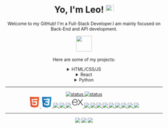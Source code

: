 <h1 align="center"> Yo, I'm Leo! <img src="https://media.giphy.com/media/hvRJCLFzcasrR4ia7z/giphy.gif" width="25px" height="25px"></h1>

<div align="center">
  <p>Welcome to my GitHub! I'm a Full-Stack Developer.I am mainly focused on Back-End and API development.</p>
  <img src='https://user-images.githubusercontent.com/5713670/87202985-820dcb80-c2b6-11ea-9f56-7ec461c497c3.gif' width='50' height='50'/>
  <p>Here are some of my projects:</p>
  
  <details>
  <summary>HTML/CSS/JS</summary>
    <p><a href="https://github.com/Kenzie-Academy-Brasil-Developers/entrega-torre-de-hanoi-sprint-5-LeonardoMLouzas">Tower of Hanoi</a></p>
    <p><a href="https://github.com/Kenzie-Academy-Brasil-Developers/entrega-labirinto-sprint-5-LeonardoMLouzas"> Labyrinth</a></p>
    <p><a href="https://github.com/Kenzie-Academy-Brasil-Developers/entrega-lig-4-sprint-5-diegohpsousa"> Lig-4</a></p>
  </details>

  <details>
  <summary>React</summary>
    <p><a href="https://github.com/Kenzie-Academy-Brasil-Developers/react-entrega-s1-hamburgueria-da-kenzie-leonardomlouzas">Burguer Kenzie</a></p>
    <p><a href="https://github.com/Kenzie-Academy-Brasil-Developers/react-atividade-s2-github-card-leonardomlouzas">Repository Search</a></p>
    <p><a href="https://github.com/vitorsoaresf/react-gestao-habitos">Anima</a></p>
    <p><a href="https://github.com/leonardomlouzas/mypet">My Pets</a></p>

  </details>

  <details>
  <summary>Python</summary>
  <p><a href="https://github.com/Kenzie-Academy-Brasil-Developers/q3-sprint2-e6-banco-de-imagens-leonardomlouzas">Image Database</a></p>
  <p><a href="https://github.com/Kenzie-Academy-Brasil-Developers/q3-sprint3-crud-nosql-leonardomlouzas">CRUD REST PyMongo</a></p>
  <p><a href="https://github.com/Kenzie-Academy-Brasil-Developers/q3-sprint4-anime-stock-leonardomlouzas">Anime Stock PostgreSQL</a></p>
  <p><a href="https://github.com/Kenzie-Academy-Brasil-Developers/q3-sprint5-matriz-eisenhower-leonardomlouzas">Eisenhower Matrix PostgreSQL</a></p>
  <p><a href="https://github.com/leonardomlouzas/Academy-API">Kenzie-Fit Flask</a></p>
  <p><a href="https://github.com/leonardomlouzas/capstone_django">Movie Seller Django</a></p>
</div>

<hr/>
  
  <div align="center">
  <a href="https://github.com/leonardomlouzas/">
  <img alt="status" height="180em" src="https://github-readme-stats.vercel.app/api?username=leonardomlouzas&show_icons=true&theme=dark&include_all_commits=true&count_private=true"/>
  <img alt="status" height="180em" src="https://github-readme-stats.vercel.app/api/top-langs/?username=leonardomlouzas&layout=compact&langs_count=7&theme=dark"/>
</div>

<div align="center">
  <img src="https://raw.githubusercontent.com/devicons/devicon/master/icons/html5/html5-original.svg" width="35"/>
  <img src="https://raw.githubusercontent.com/devicons/devicon/master/icons/css3/css3-original.svg" width="35"/>
  <img src="https://cdn.jsdelivr.net/gh/devicons/devicon/icons/react/react-original.svg" width="35px"/>
  <img src="https://cdn.jsdelivr.net/gh/devicons/devicon/icons/javascript/javascript-plain.svg" width="35px"/>
  <img src="https://cdn.jsdelivr.net/gh/devicons/devicon/icons/typescript/typescript-original.svg" width="35px"/>
  <img src="https://raw.githubusercontent.com/devicons/devicon/master/icons/express/express-original.svg" width="35px"/>
  <img src="https://cdn.jsdelivr.net/gh/devicons/devicon/icons/git/git-original.svg" width="35px"/>
  <img src="https://cdn.jsdelivr.net/gh/devicons/devicon/icons/heroku/heroku-plain.svg" width="35px"/>
  <img src="https://cdn.jsdelivr.net/gh/devicons/devicon/icons/nodejs/nodejs-original.svg" width="35px"/>
  <img src="https://cdn.jsdelivr.net/gh/devicons/devicon/icons/python/python-original.svg" width="35px"/>
  <img src="https://cdn.jsdelivr.net/gh/devicons/devicon/icons/flask/flask-original.svg" width="35"/>
  <img src="https://cdn.jsdelivr.net/gh/devicons/devicon/icons/postgresql/postgresql-original.svg" width="35"/>
  <img src="https://cdn.jsdelivr.net/gh/devicons/devicon/icons/mongodb/mongodb-original.svg" width="35"/>
  <img src="https://cdn.jsdelivr.net/gh/devicons/devicon/icons/nodejs/nodejs-original.svg" width="35"/>
  <img src="https://cdn.jsdelivr.net/gh/devicons/devicon/icons/django/django-plain.svg" width="35"/>
</div>
    
<hr/>
<div align="center">
  <a href="https://www.linkedin.com/in/leonardomlouzas/" target="_blank"><img src="https://img.shields.io/badge/LinkedIn-0077B5?style=for-the-badge&logo=linkedin&logoColor=white" target="_blank"></a>
 <a href="https://wa.me/5561996253779" target="_blank"><img src="https://img.shields.io/badge/WhatsApp-25D366?style=for-the-badge&logo=whatsapp&logoColor=white" target="_blank"></a>
  <a href="https://t.me/llouzas" target="_blank"><img src="https://img.shields.io/badge/Telegram-2CA5E0?style=for-the-badge&logo=telegram&logoColor=white" target="_blank"></a>
</div>
